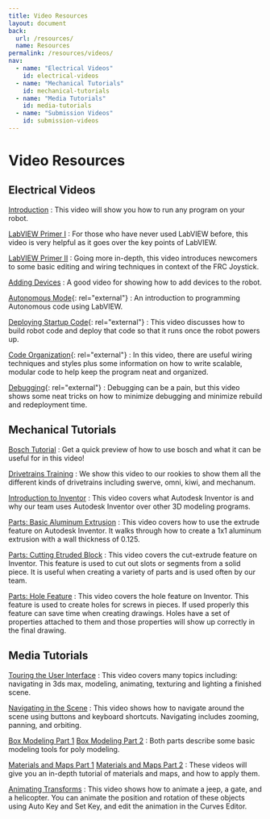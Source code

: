 ```yaml
---
title: Video Resources
layout: document
back:
  url: /resources/
  name: Resources
permalink: /resources/videos/
nav:
  - name: "Electrical Videos"
    id: electrical-videos
  - name: "Mechanical Tutorials"
    id: mechanical-tutorials
  - name: "Media Tutorials"
    id: media-tutorials
  - name: "Submission Videos"
    id: submission-videos
---
```


# Video Resources

## Electrical Videos

[Introduction](http://mvrt.com/?videos&v76)
: This video will show you how to run any program on your robot.

[LabVIEW Primer I](http://mvrt.com/?videos&v56)
: For those who have never used LabVIEW before, this video is very helpful as it goes over the key points of LabVIEW.

[LabVIEW Primer II](http://www.youtube.com/watch?v=qUrNVRDUcak)
: Going more in-depth, this video introduces newcomers to some basic editing and wiring techniques in context of the FRC Joystick.

[Adding Devices](http://www.youtube.com/watch?v=fS0r17Uj01Y)
: A good video for showing how to add devices to the robot.

[Autonomous Mode](http://www.frcmastery.com/labview-for-frc/2010-videos/autonomous-mode/){: rel="external"}
: An introduction to programming Autonomous code using LabVIEW.

[Deploying Startup Code](http://www.frcmastery.com/labview-for-frc/2010-videos/deploying-startup-code/){: rel="external"}
: This video discusses how to build robot code and deploy that code so that it runs once the robot powers up.

[Code Organization](http://www.frcmastery.com/labview-for-frc/2010-videos/scalability-modularity-and-style/){: rel="external"}
: In this video, there are useful wiring techniques and styles plus some information on how to write scalable, modular code to help keep the program neat and organized.

[Debugging](http://www.frcmastery.com/labview-for-frc/2010-videos/debugging/){: rel="external"}
: Debugging can be a pain, but this video shows some neat tricks on how to minimize debugging and minimize rebuild and redeployment time.

## Mechanical Tutorials

[Bosch Tutorial](http://mvrt.com/?videos&v76)
: Get a quick preview of how to use bosch and what it can be useful for in this video!

[Drivetrains Training](http://mvrt.com/?videos&v56)
: We show this video to our rookies to show them all the different kinds of drivetrains including swerve, omni, kiwi, and mechanum.

[Introduction to Inventor](http://www.youtube.com/watch?v=qUrNVRDUcak)
: This video covers what Autodesk Inventor is and why our team uses Autodesk Inventor over other 3D modeling programs.

[Parts: Basic Aluminum Extrusion](http://www.youtube.com/watch?v=fS0r17Uj01Y)
: This video covers how to use the extrude feature on Autodesk Inventor. It walks through how to create a 1x1 aluminum extrusion with a wall thickness of 0.125.

[Parts: Cutting Etruded Block](http://www.youtube.com/watch?v=juUQapKj-6w)
: This video covers the cut-extrude feature on Inventor. This feature is used to cut out slots or segments from a solid piece. It is useful when creating a variety of parts and is used often by our team.

[Parts: Hole Feature](http://www.youtube.com/watch?v=HdgY1J4EUYo)
: This video covers the hole feature on Inventor. This feature is used to create holes for screws in pieces. If used properly this feature can save time when creating drawings. Holes have a set of properties attached to them and those properties will show up correctly in the final drawing.

## Media Tutorials

[Touring the User Interface](http://mvrt.com/?videos&v76)
: This video covers many topics including: navigating in 3ds max, modeling, animating, texturing and lighting a finished scene.

[Navigating in the Scene](http://www.youtube.com/watch?v=gBROk4y0i_g)
: This video shows how to navigate around the scene using buttons and keyboard shortcuts. Navigating includes zooming, panning, and orbiting.

[Box Modeling Part 1](http://www.youtube.com/watch?v=UNM-_BrtYZM)
[Box Modeling Part 2](http://www.youtube.com/watch?v=VFeZjseB9E8)
: Both parts describe some basic modeling tools for poly modeling.

[Materials and Maps Part 1](http://www.youtube.com/watch?v=SCQL_yq6Q5U)
[Materials and Maps Part 2](http://www.youtube.com/watch?v=lVyCLpD73MA)
: These videos will give you an in-depth tutorial of materials and maps, and how to apply them.

[Animating Transforms](http://www.youtube.com/watch?v=juUQapKj-6w)
: This video shows how to animate a jeep, a gate, and a helicopter. You can animate the position and rotation of these objects using Auto Key and Set Key, and edit the animation in the Curves Editor.
